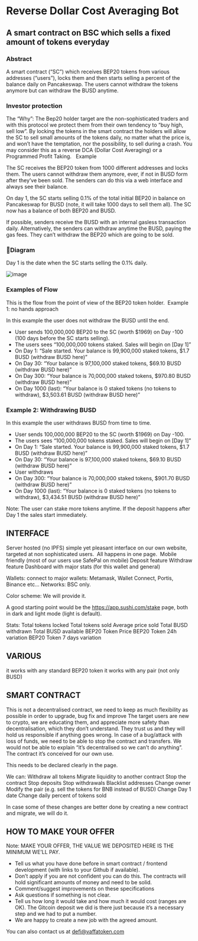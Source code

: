 # Reverse Dollar Cost Averaging Bot

## A smart contract on BSC which sells a fixed amount of tokens everyday



### Abstract

A smart contract (“SC”) which receives BEP20 tokens from various addresses (“users”), locks them and then starts selling a percent of the balance daily on Pancakeswap. The users cannot withdraw the tokens anymore but can withdraw the BUSD anytime. 

### Investor protection

The “Why”: The Bep20 holder target are the non-sophisticated traders and with this protocol we protect them from their own tendency to “buy high, sell low”. By locking the tokens in the smart contract the holders will allow the SC to sell small amounts of the tokens daily, no matter what the price is, and won’t have the temptation, nor the possibility, to sell during a crash. You may consider this as a reverse DCA (Dollar Cost Averaging) or a Programmed Profit Taking.  
Example

The SC receives the BEP20 token from 1000 different addresses and locks them. The users cannot withdraw them anymore, ever, if not in BUSD form after they’ve been sold. The senders can do this via a web interface and always see their balance.

On day 1, the SC starts selling 0.1% of the total initial BEP20 in balance on Pancakeswap for BUSD (note, it will take 1000 days to sell them all).
The SC now has a balance of both BEP20 and BUSD.

If possible, senders receive the BUSD with an internal gasless transaction daily. Alternatively, the senders can withdraw anytime the BUSD, paying the gas fees. They can’t withdraw the BEP20 which are going to be sold.



### Diagram 
Day 1 is the date when the SC starts selling the 0.1% daily.

![image](https://user-images.githubusercontent.com/83224547/132447999-ac5422ed-956c-4945-85a4-ab800dc337d9.png)



### Examples of Flow

This is the flow from the point of view of the BEP20 token holder.
 Example 1: no hands approach

In this example the user does not withdraw the BUSD until the end.


- User sends 100,000,000 BEP20 to the SC (worth $1969) on Day -100 (100 days before the SC starts selling).
- The users sees “100,000,000 tokens staked. Sales will begin on [Day 1]”
- On Day 1: “Sale started. Your balance is 99,900,000 staked tokens, $1.7 BUSD (withdraw BUSD here)”
- On Day 30: “Your balance is 97,100,000 staked tokens, $69.10 BUSD (withdraw BUSD here)”
- On Day 300: “Your balance is 70,000,000 staked tokens, $970.80 BUSD (withdraw BUSD here)”
- On  Day 1000 (last):  “Your balance is 0 staked tokens (no tokens to withdraw), $3,503.61 BUSD (withdraw BUSD here)”


### Example 2: Withdrawing BUSD 

In this example the user withdraws BUSD from time to time.


- User sends 100,000,000 BEP20 to the SC (worth $1969) on Day -100.
- The users sees “100,000,000 tokens staked. Sales will begin on [Day 1]”
- On Day 1: “Sale started. Your balance is 99,900,000 staked tokens, $1.7 BUSD (withdraw BUSD here)”
- On Day 30: “Your balance is 97,100,000 staked tokens, $69.10 BUSD (withdraw BUSD here)”
- User withdraws
- On Day 300: “Your balance is 70,000,000 staked tokens, $901.70 BUSD (withdraw BUSD here)”
- On  Day 1000 (last):  “Your balance is 0 staked tokens (no tokens to withdraw), $3,434.51 BUSD (withdraw BUSD here)”


Note:
The user can stake more tokens anytime.
If the deposit happens after Day 1 the sales start immediately.



## INTERFACE

Server hosted (no IPFS) simple yet pleasant interface on our own website, targeted at non sophisticated users.  
All happens in one page. 
Mobile friendly (most of our users use SafePal on mobile)
Deposit feature
Withdraw feature
Dashboard with major stats (for this wallet and general)

Wallets: connect to major wallets: Metamask, Wallet Connect, Portis, Binance etc…
Networks: BSC only.

Color scheme: We will provide it.

A good starting point would be the https://app.sushi.com/stake page, both in dark and light mode (light is default).


Stats:
Total tokens locked
Total tokens sold
Average price sold
Total BUSD withdrawn
Total BUSD available
BEP20 Token Price 
BEP20 Token 24h variation
BEP20  Token 7 days variation


## VARIOUS

it works with any standard BEP20 token
it works with any pair (not only BUSD)


## SMART CONTRACT

This is not a decentralised contract, we need to keep as much flexibility as possible in order to upgrade, bug fix and improve
The target users are new to crypto, we are educating them, and appreciate more safety than decentralisation, which they don’t understand. They trust us and they will hold us responsible if anything goes wrong.
In case of a bug/attack with loss of funds, we need to be able to stop the contract and transfers.
We would not be able to explain “it’s decentralised so we can’t do anything”.
The contract it’s conceived for our own use.

This needs to be declared clearly in the page.

We can:
Withdraw all tokens
Migrate liquidity to another contract
Stop the contract
Stop deposits
Stop withdrawals
Blacklist addresses
Change owner
Modify the pair (e.g. sell the tokens for BNB instead of BUSD)
Change Day 1 date
Change daily percent of tokens sold

In case some of these changes are better done by creating a new contract and migrate, we will do it. 

## HOW TO MAKE YOUR OFFER


Note: MAKE YOUR OFFER, THE VALUE WE DEPOSITED HERE IS THE MINIMUM WE’LL PAY. 
- Tell us what you have done before in smart contract / frontend development (with links to your Github if available). 
- Don’t apply if you are not confident you can do this. The contracts will hold significant amounts of money and need to be solid.
- Comment/suggest improvements on these specifications
- Ask questions if something is not clear.
- Tell us how long it would take and how much it would cost (ranges are OK). The Gitcoin deposit we did is there just because it’s a necessary step and we had to put a number.
- We are happy to create a new job with the agreed amount.


You can also contact us at defi@vaffatoken.com


